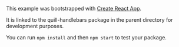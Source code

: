 This example was bootstrapped with [Create React App](https://github.com/facebook/create-react-app).

It is linked to the quill-handlebars package in the parent directory for development purposes.

You can run `npm install` and then `npm start` to test your package.
